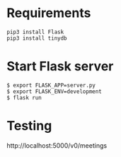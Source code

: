 # Requirements

```
pip3 install Flask
pip3 install tinydb
```

# Start Flask server

```
$ export FLASK_APP=server.py
$ export FLASK_ENV=development
$ flask run
```

# Testing

http://localhost:5000/v0/meetings
